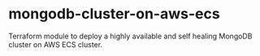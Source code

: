 # mongodb-cluster-on-aws-ecs
Terraform module to deploy a highly available and self healing MongoDB cluster on AWS ECS cluster.
